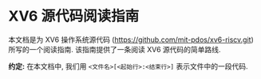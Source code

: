 # XV6 源代码阅读指南

本文档是为 XV6 操作系统源代码 (https://github.com/mit-pdos/xv6-riscv.git) 所写的一个阅读指南. 该指南提供了一条阅读 XV6 源代码的简单路线. 

**约定:** 在本文档中, 我们用 `<文件名>[<起始行>:<结束行>]` 表示文件中的一段代码.
